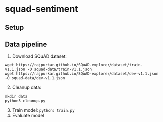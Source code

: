 # squad-sentiment

## Setup

## Data pipeline

1. Download SQuAD dataset:

```
wget https://rajpurkar.github.io/SQuAD-explorer/dataset/train-v1.1.json -O squad-data/train-v1.1.json
wget https://rajpurkar.github.io/SQuAD-explorer/dataset/dev-v1.1.json -O squad-data/dev-v1.1.json
```

2. Cleanup data: 

```
mkdir data
python3 cleanup.py
```

3. Train model: `python3 train.py`
4. Evaluate model
